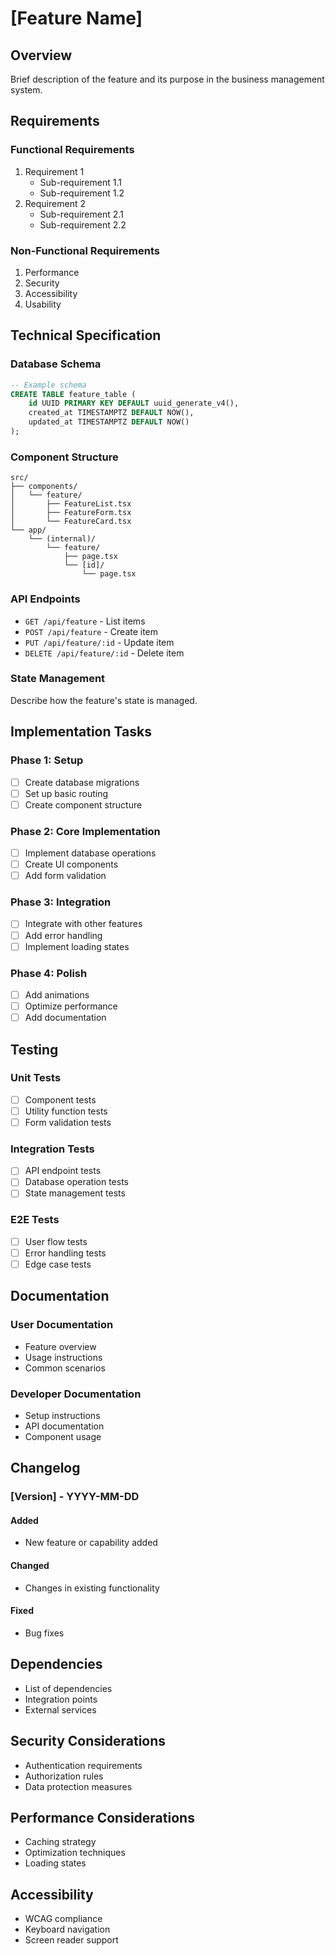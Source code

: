 # [Feature Name]

## Overview
Brief description of the feature and its purpose in the business management system.

## Requirements

### Functional Requirements
1. Requirement 1
   - Sub-requirement 1.1
   - Sub-requirement 1.2
2. Requirement 2
   - Sub-requirement 2.1
   - Sub-requirement 2.2

### Non-Functional Requirements
1. Performance
2. Security
3. Accessibility
4. Usability

## Technical Specification

### Database Schema
```sql
-- Example schema
CREATE TABLE feature_table (
    id UUID PRIMARY KEY DEFAULT uuid_generate_v4(),
    created_at TIMESTAMPTZ DEFAULT NOW(),
    updated_at TIMESTAMPTZ DEFAULT NOW()
);
```

### Component Structure
```
src/
├── components/
│   └── feature/
│       ├── FeatureList.tsx
│       ├── FeatureForm.tsx
│       └── FeatureCard.tsx
└── app/
    └── (internal)/
        └── feature/
            ├── page.tsx
            └── [id]/
                └── page.tsx
```

### API Endpoints
- `GET /api/feature` - List items
- `POST /api/feature` - Create item
- `PUT /api/feature/:id` - Update item
- `DELETE /api/feature/:id` - Delete item

### State Management
Describe how the feature's state is managed.

## Implementation Tasks

### Phase 1: Setup
- [ ] Create database migrations
- [ ] Set up basic routing
- [ ] Create component structure

### Phase 2: Core Implementation
- [ ] Implement database operations
- [ ] Create UI components
- [ ] Add form validation

### Phase 3: Integration
- [ ] Integrate with other features
- [ ] Add error handling
- [ ] Implement loading states

### Phase 4: Polish
- [ ] Add animations
- [ ] Optimize performance
- [ ] Add documentation

## Testing

### Unit Tests
- [ ] Component tests
- [ ] Utility function tests
- [ ] Form validation tests

### Integration Tests
- [ ] API endpoint tests
- [ ] Database operation tests
- [ ] State management tests

### E2E Tests
- [ ] User flow tests
- [ ] Error handling tests
- [ ] Edge case tests

## Documentation

### User Documentation
- Feature overview
- Usage instructions
- Common scenarios

### Developer Documentation
- Setup instructions
- API documentation
- Component usage

## Changelog

### [Version] - YYYY-MM-DD
#### Added
- New feature or capability added

#### Changed
- Changes in existing functionality

#### Fixed
- Bug fixes

## Dependencies
- List of dependencies
- Integration points
- External services

## Security Considerations
- Authentication requirements
- Authorization rules
- Data protection measures

## Performance Considerations
- Caching strategy
- Optimization techniques
- Loading states

## Accessibility
- WCAG compliance
- Keyboard navigation
- Screen reader support
